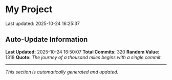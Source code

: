 # My Project


Last updated: 2025-10-24 16:25:37
































































































































































































































































































































## Auto-Update Information

**Last Updated:** 2025-10-24 16:50:07
**Total Commits:** 320
**Random Value:** 1318
**Quote:** _The journey of a thousand miles begins with a single commit._

---
_This section is automatically generated and updated._